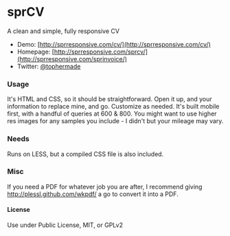 # sprCV
A clean and simple, fully responsive CV

* Demo: [http://sprresponsive.com/cv/](http://sprresponsive.com/cv/)
* Homepage: [http://sprresponsive.com/sprcv/](http://sprresponsive.com/sprinvoice/)
* Twitter: [@tophermade](http://twitter.com/tophermade)

### Usage
It's HTML and CSS, so it should be straightforward. Open it up, and your information to replace mine, and go. Customize as needed. It's built mobile first, with a handful of queries at 600 & 800. You might want to use higher res images for any samples you include - I didn't but your mileage may vary.

### Needs
Runs on LESS, but a compiled CSS file is also included.

### Misc
If you need a PDF for whatever job you are after, I recommend giving http://plessl.github.com/wkpdf/ a go to convert it into a PDF. 

#### License
Use under Public License, MIT, or GPLv2